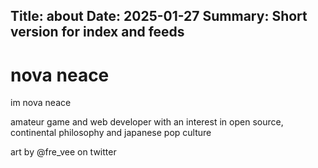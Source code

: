 Title: about
Date: 2025-01-27
Summary: Short version for index and feeds
---

# nova neace

im nova neace

amateur game and web developer with an interest in open source, continental philosophy and japanese pop culture



art by @fre_vee on twitter